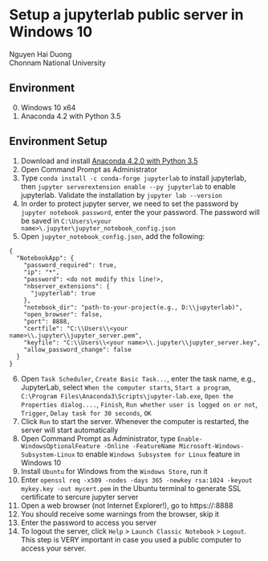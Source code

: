 # Setup a jupyterlab public server in Windows 10
Nguyen Hai Duong  
Chonnam National University  
  
    
## Environment
0. Windows 10 x64
1. Anaconda 4.2 with Python 3.5

## Environment Setup
1. Download and install [Anaconda 4.2.0 with Python 3.5](https://repo.continuum.io/archive/Anaconda3-4.2.0-Windows-x86_64.exe)
2. Open Command Prompt as Administrator
3. Type `conda install -c conda-forge jupyterlab` to install jupyterlab, then `jupyter serverextension enable --py jupyterlab` to enable jupyterlab. Validate the installation by `jupyter lab --version`
4. In order to protect jupyter server, we need to set the password by `jupyter notebook password`, enter the your password. The password will be saved in `C:\Users\<your name>\.jupyter\jupyter_notebook_config.json`
5. Open `jupyter_notebook_config.json`, add the following:
```
{
  "NotebookApp": {
    "password_required": true,
    "ip": "*",
    "password": <do not modify this line!>,
    "nbserver_extensions": {
      "jupyterlab": true
    },
    "notebook_dir": "path-to-your-project(e.g., D:\\jupyterlab)",
    "open_browser": false,
    "port": 8888,
	"certfile": "C:\\Users\\<your name>\\.jupyter\\jupyter_server.pem",
	"keyfile": "C:\\Users\\<your name>\\.jupyter\\jupyter_server.key",
	"allow_password_change": false
  }
}
```
6. Open `Task Scheduler`, `Create Basic Task...`, enter the task name, e.g., JupyterLab, select `When the computer starts`, `Start a program`, `C:\Program Files\Anaconda3\Scripts\jupyter-lab.exe`, `Open the Properties dialog....`, `Finish`, `Run whether user is logged on or not`, `Trigger`, `Delay task for 30 seconds`, `OK`
7. Click `Run` to start the server. Whenever the computer is restarted, the server will start automatically
8. Open Command Prompt as Administrator, type `Enable-WindowsOptionalFeature -Online -FeatureName Microsoft-Windows-Subsystem-Linux` to enable `Windows Subsystem for Linux` feature in Windows 10
9. Install `Ubuntu` for Windows from the `Windows Store`, run it
10. Enter `openssl req -x509 -nodes -days 365 -newkey rsa:1024 -keyout mykey.key -out mycert.pem` in the Ubuntu terminal to generate SSL certificate to sercure jupyter server
11. Open a web browser (not Internet Explorer!), go to https://<your computer public IP>:8888
12. You should receive some warnings from the browser, skip it
13. Enter the password to access you server
14. To logout the server, click `Help` > `Launch Classic Notebook` > `Logout`. This step is VERY important in case you used a public computer to access your server.